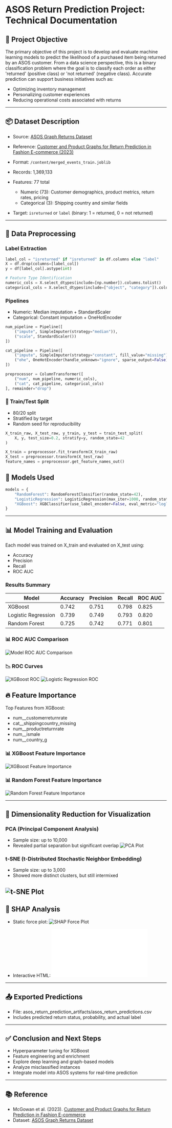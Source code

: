 # ASOS Return Prediction Project: Technical Documentation

## 🎯 Project Objective

The primary objective of this project is to develop and evaluate machine learning models to predict the likelihood of a purchased item being returned by an ASOS customer. From a data science perspective, this is a binary classification problem where the goal is to classify each order as either 'returned' (positive class) or 'not returned' (negative class). Accurate prediction can support business initiatives such as:

* Optimizing inventory management
* Personalizing customer experiences
* Reducing operational costs associated with returns

---

## 📦 Dataset Description

* Source: [ASOS Graph Returns Dataset](https://osf.io/c793h/)
* Reference: [Customer and Product Graphs for Return Prediction in Fashion E-commerce (2023)](https://arxiv.org/pdf/2302.14096)
* Format: `/content/merged_events_train.joblib`
* Records: 1,369,133
* Features: 77 total

  * Numeric (73): Customer demographics, product metrics, return rates, pricing
  * Categorical (3): Shipping country and similar fields
* Target: `isreturned` or `label` (binary: 1 = returned, 0 = not returned)

---

## 🧹 Data Preprocessing

### Label Extraction

```python
label_col = "isreturned" if "isreturned" in df.columns else "label"
X = df.drop(columns=[label_col])
y = df[label_col].astype(int)

# Feature Type Identification
numeric_cols = X.select_dtypes(include=[np.number]).columns.tolist()
categorical_cols = X.select_dtypes(include=["object", "category"]).columns.tolist()
```

### Pipelines

* Numeric: Median imputation + StandardScaler
* Categorical: Constant imputation + OneHotEncoder

```python
num_pipeline = Pipeline([
    ("impute", SimpleImputer(strategy="median")),
    ("scale", StandardScaler())
])

cat_pipeline = Pipeline([
    ("impute", SimpleImputer(strategy="constant", fill_value="missing")),
    ("ohe", OneHotEncoder(handle_unknown="ignore", sparse_output=False))
])

preprocessor = ColumnTransformer([
    ("num", num_pipeline, numeric_cols),
    ("cat", cat_pipeline, categorical_cols)
], remainder="drop")
```

### 🔀 Train/Test Split

* 80/20 split
* Stratified by target
* Random seed for reproducibility

```python
X_train_raw, X_test_raw, y_train, y_test = train_test_split(
    X, y, test_size=0.2, stratify=y, random_state=42
)

X_train = preprocessor.fit_transform(X_train_raw)
X_test = preprocessor.transform(X_test_raw)
feature_names = preprocessor.get_feature_names_out()
```

## 🤖 Models Used

```python
models = {
    "RandomForest": RandomForestClassifier(random_state=42),
    "LogisticRegression": LogisticRegression(max_iter=1000, random_state=42),
    "XGBoost": XGBClassifier(use_label_encoder=False, eval_metric="logloss", random_state=42)
}
```

---

## 📊 Model Training and Evaluation

Each model was trained on X\_train and evaluated on X\_test using:

* Accuracy
* Precision
* Recall
* ROC AUC

### Results Summary

| Model               | Accuracy | Precision | Recall | ROC AUC |
| ------------------- | -------- | --------- | ------ | ------- |
| XGBoost             | 0.742    | 0.751     | 0.798  | 0.825   |
| Logistic Regression | 0.739    | 0.749     | 0.793  | 0.820   |
| Random Forest       | 0.725    | 0.742     | 0.771  | 0.801   |

### 📊 ROC AUC Comparison

![Model ROC AUC Comparison](Models/model_roc_comparison.png)


### 📉 ROC Curves

![XGBoost ROC](Models/xgboost_roc_curve.png)
![Logistic Regression ROC](Models/logisticregression_roc_curve.png)


## 🔥 Feature Importance

Top Features from XGBoost:

* num\_\_customerreturnrate
* cat\_\_shippingcountry\_missing
* num\_\_productreturnrate
* num\_\_ismale
* num\_\_country\_g

### 📊 XGBoost Feature Importance

![XGBoost Feature Importance](Models/xgboost_feature_importance.png)

### 📊 Random Forest Feature Importance


![Random Forest Feature Importance](Models/randomforest_feature_importance.png)

---

## 🌌 Dimensionality Reduction for Visualization

### PCA (Principal Component Analysis)

* Sample size: up to 10,000
* Revealed partial separation but significant overlap
  ![PCA Plot](Models/pca_plot.png)

### t-SNE (t-Distributed Stochastic Neighbor Embedding)

* Sample size: up to 3,000
* Showed more distinct clusters, but still intermixed
 
 ![t-SNE Plot](Models/tsne_plot.png)
---

## 🧠 SHAP Analysis

* Static force plot:
![SHAP Force Plot](Models/shap_force_plot.png)  

* Interactive HTML:
![SHAP Force Plot (Interactive)](Models/shap_force_plot.html)

---

## 📤 Exported Predictions

* File: asos\_return\_prediction\_artifacts/asos\_return\_predictions.csv
* Includes predicted return status, probability, and actual label

---

## ✅ Conclusion and Next Steps

* Hyperparameter tuning for XGBoost
* Feature engineering and enrichment
* Explore deep learning and graph-based models
* Analyze misclassified instances
* Integrate model into ASOS systems for real-time prediction

---

## 📚 Reference

* McGowan et al. (2023). [Customer and Product Graphs for Return Prediction in Fashion E-commerce](https://arxiv.org/pdf/2302.14096)
* Dataset: [ASOS Graph Returns Dataset](https://osf.io/c793h/)
